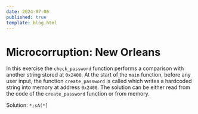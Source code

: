 ```yaml
---
date: 2024-07-06
published: true
template: blog.html
---
```


# Microcorruption: New Orleans

In this exercise the `check_password` function performs a comparison with
another string stored at `0x2400`. At the start of the `main` function, before
any user input, the function `create_password` is called which writes a
hardcoded string into memory at address `0x2400`. The solution can be either
read from the code of the `create_password` function or from memory.

Solution: `*;sA(*]`
